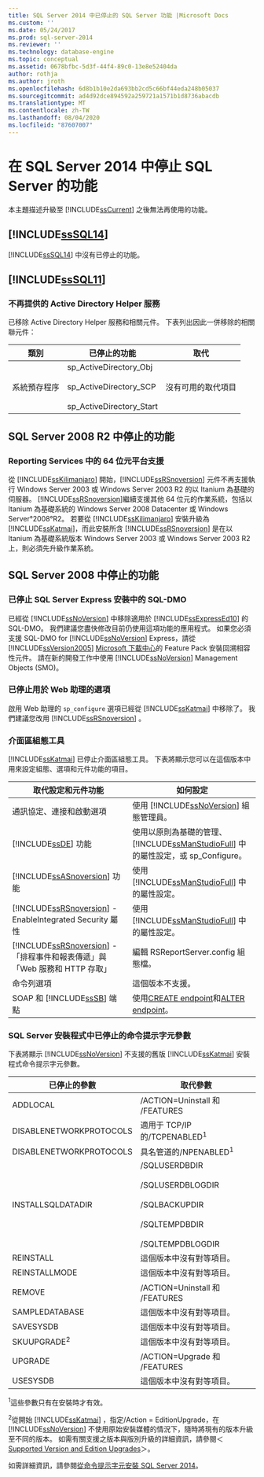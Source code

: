 ```yaml
---
title: SQL Server 2014 中已停止的 SQL Server 功能 |Microsoft Docs
ms.custom: ''
ms.date: 05/24/2017
ms.prod: sql-server-2014
ms.reviewer: ''
ms.technology: database-engine
ms.topic: conceptual
ms.assetid: 0678bfbc-5d3f-44f4-89c0-13e8e52404da
author: rothja
ms.author: jroth
ms.openlocfilehash: 6d8b1b10e2da693bb2cd5c66bf44eda248b05037
ms.sourcegitcommit: ad4d92dce894592a259721a1571b1d8736abacdb
ms.translationtype: MT
ms.contentlocale: zh-TW
ms.lasthandoff: 08/04/2020
ms.locfileid: "87607007"
---
```

# <a name="discontinued-sql-server-features-in-sql-server-2014"></a>在 SQL Server 2014 中停止 SQL Server 的功能
  本主題描述升級至 [!INCLUDE[ssCurrent](../includes/sscurrent-md.md)] 之後無法再使用的功能。  
  
## <a name="discontinued-features-in-sssql14"></a>[!INCLUDE[ssSQL14](../includes/sssql14-md.md)]  
 [!INCLUDE[ssSQL14](../includes/sssql14-md.md)] 中沒有已停止的功能。  
  
## <a name="discontinued-features-in-sssql11"></a>[!INCLUDE[ssSQL11](../includes/sssql11-md.md)]  
  
### <a name="discontinued-active-directory-helper-service"></a>不再提供的 Active Directory Helper 服務  
 已移除 Active Directory Helper 服務和相關元件。 下表列出因此一併移除的相關聯元件：  
  
|類別|已停止的功能|取代|  
|--------------|--------------------------|-----------------|  
|系統預存程序|sp_ActiveDirectory_Obj<br /><br /> sp_ActiveDirectory_SCP<br /><br /> sp_ActiveDirectory_Start|沒有可用的取代項目|  
  
## <a name="discontinued-features-in-sql-server-2008-r2"></a>SQL Server 2008 R2 中停止的功能  
  
### <a name="64-bit-platform-support-in-reporting-services"></a>Reporting Services 中的 64 位元平台支援  
 從 [!INCLUDE[ssKilimanjaro](../includes/sskilimanjaro-md.md)] 開始，[!INCLUDE[ssRSnoversion](../includes/ssrsnoversion-md.md)] 元件不再支援執行 Windows Server 2003 或 Windows Server 2003 R2 的以 Itanium 為基礎的伺服器。 [!INCLUDE[ssRSnoversion](../includes/ssrsnoversion-md.md)]繼續支援其他 64 位元的作業系統，包括以 Itanium 為基礎系統的 Windows Server 2008 Datacenter 或 Windows Server°2008°R2。 若要從 [!INCLUDE[ssKilimanjaro](../includes/sskilimanjaro-md.md)] 安裝升級為 [!INCLUDE[ssKatmai](../includes/sskatmai-md.md)]，而此安裝所含 [!INCLUDE[ssRSnoversion](../includes/ssrsnoversion-md.md)] 是在以 Itanium 為基礎系統版本 Windows Server 2003 或 Windows Server 2003 R2 上，則必須先升級作業系統。  
  
## <a name="discontinued-features-in-sql-server-2008"></a>SQL Server 2008 中停止的功能  
  
### <a name="discontinued-sql-dmo-from-sql-server-express-installation"></a>已停止 SQL Server Express 安裝中的 SQL-DMO  
 已經從 [!INCLUDE[ssNoVersion](../includes/ssnoversion-md.md)] 中移除適用於 [!INCLUDE[ssExpressEd10](../includes/ssexpressed10-md.md)] 的 SQL-DMO。 我們建議您盡快修改目前仍使用這項功能的應用程式。 如果您必須支援 SQL-DMO for [!INCLUDE[ssNoVersion](../includes/ssnoversion-md.md)] Express，請從 [!INCLUDE[ssVersion2005](../includes/ssversion2005-md.md)] [Microsoft 下載中心](https://www.microsoft.com/download/)的 Feature Pack 安裝回溯相容性元件。 請在新的開發工作中使用 [!INCLUDE[ssNoVersion](../includes/ssnoversion-md.md)] Management Objects (SMO)。  
  
### <a name="discontinued-option-for-web-assistant"></a>已停止用於 Web 助理的選項  
 啟用 Web 助理的 `sp_configure` 選項已經從 [!INCLUDE[ssKatmai](../includes/sskatmai-md.md)] 中移除了。 我們建議您改用 [!INCLUDE[ssRSnoversion](../includes/ssrsnoversion-md.md)] 。  
  
### <a name="surface-area-configuration-tool"></a>介面區組態工具  
 [!INCLUDE[ssKatmai](../includes/sskatmai-md.md)] 已停止介面區組態工具。 下表將顯示您可以在這個版本中用來設定組態、選項和元件功能的項目。  
  
|取代設定和元件功能|如何設定|  
|-------------------------------------------------|----------------------|  
|通訊協定、連接和啟動選項|使用 [!INCLUDE[ssNoVersion](../includes/ssnoversion-md.md)] 組態管理員。|  
|[!INCLUDE[ssDE](../includes/ssde-md.md)] 功能|使用以原則為基礎的管理、[!INCLUDE[ssManStudioFull](../includes/ssmanstudiofull-md.md)] 中的屬性設定，或 sp_Configure。|  
|[!INCLUDE[ssASnoversion](../includes/ssasnoversion-md.md)] 功能|使用 [!INCLUDE[ssManStudioFull](../includes/ssmanstudiofull-md.md)] 中的屬性設定。|  
|[!INCLUDE[ssRSnoversion](../includes/ssrsnoversion-md.md)] - EnableIntegrated Security 屬性|使用 [!INCLUDE[ssManStudioFull](../includes/ssmanstudiofull-md.md)] 中的屬性設定。|  
|[!INCLUDE[ssRSnoversion](../includes/ssrsnoversion-md.md)] -「排程事件和報表傳遞」與「Web 服務和 HTTP 存取」|編輯 RSReportServer.config 組態檔。|  
|命令列選項|這個版本不支援。|  
|SOAP 和 [!INCLUDE[ssSB](../includes/sssb-md.md)] 端點|使用[CREATE endpoint](/sql/t-sql/statements/create-endpoint-transact-sql)和[ALTER endpoint](/sql/t-sql/statements/alter-endpoint-transact-sql)。|  
  
### <a name="discontinued-command-prompt-parameters-for-sql-server-setup"></a>SQL Server 安裝程式中已停止的命令提示字元參數  
 下表將顯示 [!INCLUDE[ssNoVersion](../includes/ssnoversion-md.md)] 不支援的舊版 [!INCLUDE[ssKatmai](../includes/sskatmai-md.md)] 安裝程式命令提示字元參數。  
  
|已停止的參數|取代參數|  
|----------------------------|---------------------------|  
|ADDLOCAL|/ACTION=Uninstall 和 /FEATURES|  
|DISABLENETWORKPROTOCOLS|適用于 TCP/IP 的/TCPENABLED<sup>1</sup>|  
|DISABLENETWORKPROTOCOLS|具名管道的/NPENABLED<sup>1</sup>|  
|INSTALLSQLDATADIR|/SQLUSERDBDIR<br /><br /> /SQLUSERDBLOGDIR<br /><br /> /SQLBACKUPDIR<br /><br /> /SQLTEMPDBDIR<br /><br /> /SQLTEMPDBLOGDIR|  
|REINSTALL|這個版本中沒有對等項目。|  
|REINSTALLMODE|這個版本中沒有對等項目。|  
|REMOVE|/ACTION=Uninstall 和 /FEATURES|  
|SAMPLEDATABASE|這個版本中沒有對等項目。|  
|SAVESYSDB|這個版本中沒有對等項目。|  
|SKUUPGRADE<sup>2</sup>|這個版本中沒有對等項目。|  
|UPGRADE|/ACTION=Upgrade 和 /FEATURES|  
|USESYSDB|這個版本中沒有對等項目。|  
  
 <sup>1</sup>這些參數只有在安裝時才有效。  
  
 <sup>2</sup>從開始 [!INCLUDE[ssKatmai](../includes/sskatmai-md.md)] ，指定/Action = EditionUpgrade，在 [!INCLUDE[ssNoVersion](../includes/ssnoversion-md.md)] 不使用原始安裝媒體的情況下，隨時將現有的版本升級至不同的版本。 如需有關支援之版本與版別升級的詳細資訊，請參閱＜ [Supported Version and Edition Upgrades](../database-engine/install-windows/supported-version-and-edition-upgrades.md)＞。  
  
 如需詳細資訊，請參閱[從命令提示字元安裝 SQL Server 2014](../database-engine/install-windows/install-sql-server-from-the-command-prompt.md)。  
  
  
